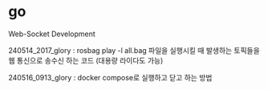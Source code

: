 # go
Web-Socket Development

240514_2017_glory : rosbag play -l all.bag 파일을 실행시킬 때 발생하는 토픽들을 웹 통신으로 송수신 하는 코드 (대용량 라이다도 가능)

240516_0913_glory : docker compose로 실행하고 닫고 하는 방법